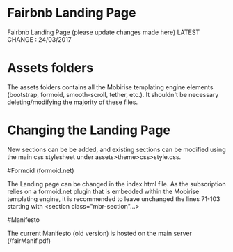 # Fairbnb Landing Page

Fairbnb Landing Page (please update changes made here)
LATEST CHANGE : 24/03/2017

# Assets folders

The assets folders contains all the Mobirise templating engine elements (bootstrap, formoid, smooth-scroll, tether, etc.). It shouldn't be necessary deleting/modifying the majority of these files. 

# Changing the Landing Page 

New sections can be be added, and existing sections can be modified using the main css stylesheet under assets>theme>css>style.css.

#Formoid (formoid.net)

The Landing page can be changed in the index.html file. As the subscription relies on a formoid.net plugin that is embedded within the Mobirise templating engine, it is recommended to leave unchanged the lines 71-103 starting with <section class="mbr-section"...>

#Manifesto 

The current Manifesto (old version) is hosted on the main server (/fairManif.pdf) 	






